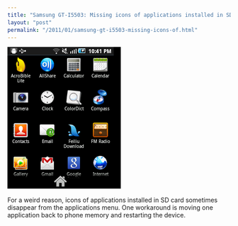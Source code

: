 ```yaml
---
title: "Samsung GT-I5503: Missing icons of applications installed in SD card"
layout: "post"
permalink: "/2011/01/samsung-gt-i5503-missing-icons-of.html"
---
```


![App drawer](/images/a.png)

For a weird reason, icons of applications installed in SD card sometimes disappear from the applications menu. One workaround is moving one application back to phone memory and restarting the device.